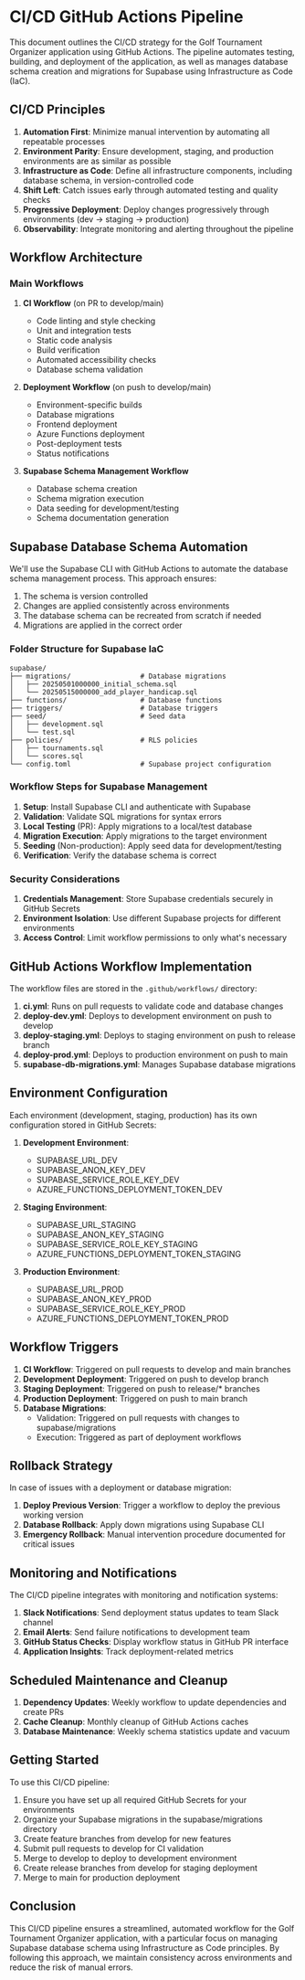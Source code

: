 # CI/CD GitHub Actions Pipeline

This document outlines the CI/CD strategy for the Golf Tournament Organizer application using GitHub Actions. The pipeline automates testing, building, and deployment of the application, as well as manages database schema creation and migrations for Supabase using Infrastructure as Code (IaC).

## CI/CD Principles

1. **Automation First**: Minimize manual intervention by automating all repeatable processes
2. **Environment Parity**: Ensure development, staging, and production environments are as similar as possible
3. **Infrastructure as Code**: Define all infrastructure components, including database schema, in version-controlled code
4. **Shift Left**: Catch issues early through automated testing and quality checks
5. **Progressive Deployment**: Deploy changes progressively through environments (dev → staging → production)
6. **Observability**: Integrate monitoring and alerting throughout the pipeline

## Workflow Architecture

### Main Workflows

1. **CI Workflow** (on PR to develop/main)
   - Code linting and style checking
   - Unit and integration tests
   - Static code analysis
   - Build verification
   - Automated accessibility checks
   - Database schema validation

2. **Deployment Workflow** (on push to develop/main)
   - Environment-specific builds
   - Database migrations
   - Frontend deployment
   - Azure Functions deployment
   - Post-deployment tests
   - Status notifications

3. **Supabase Schema Management Workflow**
   - Database schema creation
   - Schema migration execution
   - Data seeding for development/testing
   - Schema documentation generation

## Supabase Database Schema Automation

We'll use the Supabase CLI with GitHub Actions to automate the database schema management process. This approach ensures:

1. The schema is version controlled
2. Changes are applied consistently across environments
3. The database schema can be recreated from scratch if needed
4. Migrations are applied in the correct order

### Folder Structure for Supabase IaC

```
supabase/
├── migrations/                 # Database migrations
│   ├── 20250501000000_initial_schema.sql
│   └── 20250515000000_add_player_handicap.sql
├── functions/                  # Database functions
├── triggers/                   # Database triggers
├── seed/                       # Seed data
│   ├── development.sql
│   └── test.sql
├── policies/                   # RLS policies
│   ├── tournaments.sql
│   └── scores.sql
└── config.toml                 # Supabase project configuration
```

### Workflow Steps for Supabase Management

1. **Setup**: Install Supabase CLI and authenticate with Supabase
2. **Validation**: Validate SQL migrations for syntax errors
3. **Local Testing** (PR): Apply migrations to a local/test database
4. **Migration Execution**: Apply migrations to the target environment
5. **Seeding** (Non-production): Apply seed data for development/testing
6. **Verification**: Verify the database schema is correct

### Security Considerations

1. **Credentials Management**: Store Supabase credentials securely in GitHub Secrets
2. **Environment Isolation**: Use different Supabase projects for different environments
3. **Access Control**: Limit workflow permissions to only what's necessary

## GitHub Actions Workflow Implementation

The workflow files are stored in the `.github/workflows/` directory:

1. **ci.yml**: Runs on pull requests to validate code and database changes
2. **deploy-dev.yml**: Deploys to development environment on push to develop
3. **deploy-staging.yml**: Deploys to staging environment on push to release branch
4. **deploy-prod.yml**: Deploys to production environment on push to main
5. **supabase-db-migrations.yml**: Manages Supabase database migrations

## Environment Configuration

Each environment (development, staging, production) has its own configuration stored in GitHub Secrets:

1. **Development Environment**:
   - SUPABASE_URL_DEV
   - SUPABASE_ANON_KEY_DEV
   - SUPABASE_SERVICE_ROLE_KEY_DEV
   - AZURE_FUNCTIONS_DEPLOYMENT_TOKEN_DEV

2. **Staging Environment**:
   - SUPABASE_URL_STAGING
   - SUPABASE_ANON_KEY_STAGING
   - SUPABASE_SERVICE_ROLE_KEY_STAGING
   - AZURE_FUNCTIONS_DEPLOYMENT_TOKEN_STAGING

3. **Production Environment**:
   - SUPABASE_URL_PROD
   - SUPABASE_ANON_KEY_PROD
   - SUPABASE_SERVICE_ROLE_KEY_PROD
   - AZURE_FUNCTIONS_DEPLOYMENT_TOKEN_PROD

## Workflow Triggers

1. **CI Workflow**: Triggered on pull requests to develop and main branches
2. **Development Deployment**: Triggered on push to develop branch
3. **Staging Deployment**: Triggered on push to release/* branches
4. **Production Deployment**: Triggered on push to main branch
5. **Database Migrations**: 
   - Validation: Triggered on pull requests with changes to supabase/migrations
   - Execution: Triggered as part of deployment workflows

## Rollback Strategy

In case of issues with a deployment or database migration:

1. **Deploy Previous Version**: Trigger a workflow to deploy the previous working version
2. **Database Rollback**: Apply down migrations using Supabase CLI
3. **Emergency Rollback**: Manual intervention procedure documented for critical issues

## Monitoring and Notifications

The CI/CD pipeline integrates with monitoring and notification systems:

1. **Slack Notifications**: Send deployment status updates to team Slack channel
2. **Email Alerts**: Send failure notifications to development team
3. **GitHub Status Checks**: Display workflow status in GitHub PR interface
4. **Application Insights**: Track deployment-related metrics

## Scheduled Maintenance and Cleanup

1. **Dependency Updates**: Weekly workflow to update dependencies and create PRs
2. **Cache Cleanup**: Monthly cleanup of GitHub Actions caches
3. **Database Maintenance**: Weekly schema statistics update and vacuum

## Getting Started

To use this CI/CD pipeline:

1. Ensure you have set up all required GitHub Secrets for your environments
2. Organize your Supabase migrations in the supabase/migrations directory
3. Create feature branches from develop for new features
4. Submit pull requests to develop for CI validation
5. Merge to develop to deploy to development environment
6. Create release branches from develop for staging deployment
7. Merge to main for production deployment

## Conclusion

This CI/CD pipeline ensures a streamlined, automated workflow for the Golf Tournament Organizer application, with a particular focus on managing Supabase database schema using Infrastructure as Code principles. By following this approach, we maintain consistency across environments and reduce the risk of manual errors.
